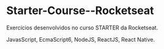 # Starter-Course--Rocketseat
Exercícios desenvolvidos no curso STARTER da Rocketseat.

JavasScript, EcmaScript6, NodeJS, ReactJS, React Native.
